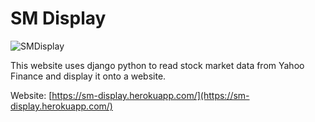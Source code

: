 # SM Display

![SMDisplay](https://user-images.githubusercontent.com/68827992/170836602-ebe7cdd8-d606-4703-8880-6b6f5a221ca6.png)

This website uses django python to read stock market data from Yahoo Finance and display it onto a website.

Website: [https://sm-display.herokuapp.com/](https://sm-display.herokuapp.com/)
